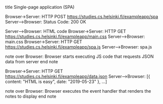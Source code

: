 title Single-page application (SPA)

Browser->Server: HTTP POST https://studies.cs.helsinki.fi/exampleapp/spa
Server-->Browser: Status Code: 200 OK

Server-->Browser: HTML code
Browser->Server: HTTP GET https://studies.cs.helsinki.fi/exampleapp/main.css
Server-->Browser: main.css
Browser->Server: HTTP GET https://studies.cs.helsinki.fi/exampleapp/spa.js
Server-->Browser: spa.js

note over Browser:
Browser starts executing JS code
that requests JSON data from server 
end note

Browser->Server: HTTP GET https://studies.cs.helsinki.fi/exampleapp/data.json
Server-->Browser: [{ content: "HTML is easy", date: "2019-05-23" }, ...]

note over Browser:
Browser executes the event handler
that renders the notes to display
end note
